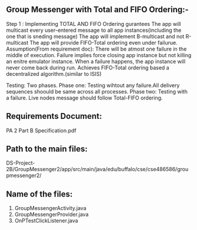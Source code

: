 Group Messenger with Total and FIFO Ordering:-
----------------------------------------------- 
Step 1 : Implementing TOTAL AND FIFO Ordering gurantees
The app will multicast every user-entered message to all app instances(including the one that is sneding message)
The app will implement B-multicast and not R-multicast
The app will provide FIFO-Total ordering even under failurue.
Assumption(From requirement doc): There will be atmost one failure in the middle of execution.
Failure implies force closing app instance but not killing an enitre emulator instance.
When a failure happens, the app instance will never come back during run.
Achieves FIFO-Total ordering based a decentralized algorithm.(similar to ISIS)

Testing:
Two phases.
Phase one: Testing wihtout any failure.All delivery sequences shoould be same across all processes.
Phase two: Testing with a failure. Live nodes message should follow Total-FIFO ordering.

Requirements Document:
----------------------
PA 2 Part B Specification.pdf

Path to the main files:
-----------------------
DS-Project-2B/GroupMessenger2/app/src/main/java/edu/buffalo/cse/cse486586/groupmessenger2/

Name of the files:
------------------
1. GroupMessengerActivity.java
2. GroupMessengerProvider.java
3. OnPTestClickListener.java
